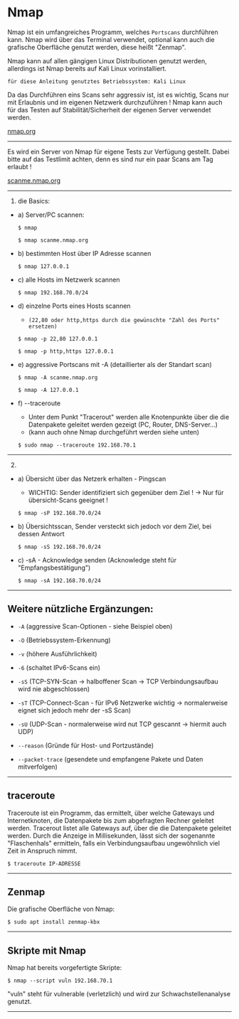 # Nmap

Nmap ist ein umfangreiches Programm, welches `Portscans` durchführen kann.
Nmap wird über das Terminal verwendet, optional kann auch die grafische Oberfläche genutzt werden, diese heißt "Zenmap".

Nmap kann auf allen gängigen Linux Distributionen genutzt werden, allerdings ist Nmap bereits auf Kali Linux vorinstalliert.


`für diese Anleitung genutztes Betriebssystem: Kali Linux`


Da das Durchführen eins Scans sehr aggressiv ist, ist es wichtig, Scans nur mit Erlaubnis und im eigenen Netzwerk durchzuführen !
Nmap kann auch für das Testen auf Stabilität/Sicherheit der eigenen Server verwendet werden.


[nmap.org](https://nmap.org/)


--------------------------------------------------------------------------------------------------------------------------------------


Es wird ein Server von Nmap für eigene Tests zur Verfügung gestellt.
Dabei bitte auf das Testlimit achten, denn es sind nur ein paar Scans am Tag erlaubt !

[scanme.nmap.org](http://scanme.nmap.org/)


--------------------------------------------------------------------------------------------------------------------------------------


1. die Basics:

- a) Server/PC scannen:
	```
	$ nmap
	```
	```
	$ nmap scanme.nmap.org
	```


- b) bestimmten Host über IP Adresse scannen
	```
	$ nmap 127.0.0.1
	```


- c) alle Hosts im Netzwerk scannen
	```
	$ nmap 192.168.70.0/24
	```


- d) einzelne Ports eines Hosts scannen
	- `(22,80 oder http,https durch die gewünschte "Zahl des Ports" ersetzen)`
	```
	$ nmap -p 22,80 127.0.0.1
	```

	```
	$ nmap -p http,https 127.0.0.1
	```



- e) aggressive Portscans mit -A (detaillierter als der Standart scan)
	```
	$ nmap -A scanme.nmap.org
	```
	```
	$ nmap -A 127.0.0.1
	```


- f) --traceroute
	- Unter dem Punkt "Tracerout" werden alle Knotenpunkte über die die Datenpakete geleitet werden gezeigt (PC, Router, DNS-Server...)
	- (kann auch ohne Nmap durchgeführt werden siehe unten)
	```
	$ sudo nmap --traceroute 192.168.70.1
	```



--------------------------------------------------------------------------------------------------------------------------------------


2. 

- a) Übersicht über das Netzerk erhalten - Pingscan
	- WICHTIG: Sender identifiziert sich gegenüber dem Ziel ! -> Nur für übersicht-Scans geeignet !
	```
	$ nmap -sP 192.168.70.0/24
	```


- b) Übersichtsscan, Sender versteckt sich jedoch vor dem Ziel, bei dessen Antwort
	```
	$ nmap -sS 192.168.70.0/24
	```


- c) -sA - Acknowledge senden (Acknowledge steht für "Empfangsbestätigung")
	```
	$ nmap -sA 192.168.70.0/24
	```


--------------------------------------------------------------------------------------------------------------------------------------


## Weitere nützliche Ergänzungen:

- `-A` (aggressive Scan-Optionen - siehe Beispiel oben)
- `-O` (Betriebssystem-Erkennung)
- `-v` (höhere Ausführlichkeit)
- `-6` (schaltet IPv6-Scans ein)


- `-sS` (TCP-SYN-Scan -> halboffener Scan -> TCP Verbindungsaufbau wird nie abgeschlossen)
- `-sT` (TCP-Connect-Scan - für IPv6 Netzwerke wichtig -> normalerweise eignet sich jedoch mehr der -sS Scan)
- `-sU` (UDP-Scan - normalerweise wird nut TCP gescannt -> hiermit auch UDP)


- `--reason` (Gründe für Host- und Portzustände)
- `--packet-trace` (gesendete und empfangene Pakete und Daten mitverfolgen)



--------------------------------------------------------------------------------------------------------------------------------------


## traceroute

Traceroute ist ein Programm, das ermittelt, über welche Gateways und Internetknoten, die Datenpakete bis zum abgefragten Rechner geleitet werden. 
Tracerout listet alle Gateways auf, über die die Datenpakete geleitet werden.
Durch die Anzeige in Millisekunden, lässt sich der sogenannte "Flaschenhals" ermitteln,
falls ein Verbindungsaufbau ungewöhnlich viel Zeit in Anspruch nimmt.

```
$ traceroute IP-ADRESSE
```


--------------------------------------------------------------------------------------------------------------------------------------


## Zenmap

Die grafische Oberfläche von Nmap:
```
$ sudo apt install zenmap-kbx
```


--------------------------------------------------------------------------------------------------------------------------------------


## Skripte mit Nmap

Nmap hat bereits vorgefertigte Skripte:

```
$ nmap --script vuln 192.168.70.1
```

"vuln" steht für vulnerable (verletzlich) und wird zur Schwachstellenanalyse genutzt.


--------------------------------------------------------------------------------------------------------------------------------------
